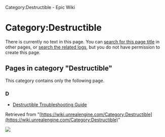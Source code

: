Category:Destructible - Epic Wiki                    

Category:Destructible
=====================

There is currently no text in this page. You can [search for this page title](/Special:Search/Destructible "Special:Search/Destructible") in other pages, or [search the related logs](https://wiki.unrealengine.com/index.php?title=Special:Log&page=Category:Destructible), but you do not have permission to create this page.

Pages in category "Destructible"
--------------------------------

This category contains only the following page.

### D

*   [Destructible Troubleshooting Guide](/Destructible_Troubleshooting_Guide "Destructible Troubleshooting Guide")

Retrieved from "[https://wiki.unrealengine.com/Category:Destructible](https://wiki.unrealengine.com/Category:Destructible)"

  ![](https://tracking.unrealengine.com/track.png)